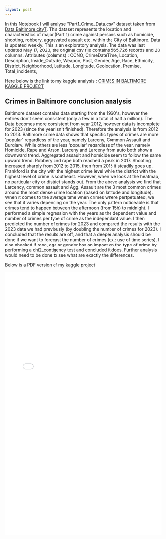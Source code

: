 ```yaml
---
layout: post
---
```



In this Notebook I will analyse "Part1_Crime_Data.csv" dataset taken from <a href="https://data.baltimorecity.gov">Data Baltimore cityT</a>. This dataset represents the location and characteristics of major (Part 1) crime against persons such as homicide, shooting, robbery, aggravated assault etc. within the City of Baltimore. Data is updated weekly. This is an exploratory analysis.
The data was last updated May 17, 2023, the original csv file contains 565,726 records and 20 columns. Attributes (columns) : CCNO, CrimeDateTime, Location, Description, Inside_Outside, Weapon, Post, Gender, Age, Race, Ethnicity, District, Neighborhood, Latitude, Longitude, Geolocation, Premise, Total_incidents,

Here below is the link to my kaggle analysis :
<a href="https://www.kaggle.com/code/marial2/data-analysis-of-crimes-in-baltimore">CRIMES IN BALTIMORE KAGGLE PROJECT</a>  


##  Crimes in Baltimore conclusion analysis

Baltimore dataset contains data starting from the 1960's, however the entries don't seem consistent (only a few in a total of half a million). The Data becomes more consistent from year 2012, however data is incomplete for 2023 (since the year isn't finished). Therefore the analysis is from 2012 to 2013.
Baltimore crime data shows that specific types of crimes are more 'popular' regardless of the year, namely Larceny, Common Assault and Burglary. While others are less 'popular' regardless of the year, namely Homicide, Rape and Arson. Larceny and Larceny from auto both show a downward trend. Aggregated assault and homicide seem to follow the same upward trend. Robbery and rape both reached a peak in 2017. Shooting increased sharply from 2012 to 2015, then from 2015 it steadily goes up.
Frankford is the city with the highest crime level while the district with the highest level of crime is southeast. However, when we look at the heatmap, no particular city or district stands out. From the above analysis we find that Larcency, common assault and Agg. Assault are the 3 most common crimes around the most dense crime location (based on latitude and longitude).
When it comes to the average time when crimes where pertpetuated, we see that it varies depending on the year. The only pattern noticeable is that crimes tend to happen between the afternoon (from 15h) to midnight.
I performed a simple regression with the years as the dependent value and number of crimes per type of crime as the independant value. I then predicted the number of crimes for 2023 and compared the results with the 2023 data we had previously (by doubling the number of crimes for 2023). I concluded that the results are off, and that a deeper analysis should be done if we want to forecast the number of crimes (ex.: use of time series).
I also checked if race, age or gender has an impact on the type of crime by performing a chi2_contigency test and concluded it does. Further analysis would need to be done to see what are exactly the differences.


Below is a PDF version of my kaggle project 

<embed src="/images/data-analysis-of-crimes-in-baltimore5.pdf" width="100%" height="850px" />